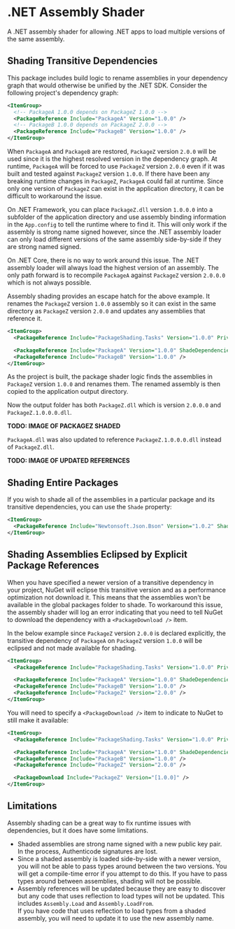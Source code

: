 # .NET Assembly Shader
A .NET assembly shader for allowing .NET apps to load multiple versions of the same assembly.

## Shading Transitive Dependencies
This package includes build logic to rename assemblies in your dependency graph that would otherwise be unified by the .NET SDK.  Consider the following project's dependency graph:

```xml
<ItemGroup>
  <!-- PackageA 1.0.0 depends on PackageZ 1.0.0 -->
  <PackageReference Include="PackageA" Version="1.0.0" /> 
  <!-- PackageB 1.0.0 depends on PackageZ 2.0.0 -->
  <PackageReference Include="PackageB" Version="1.0.0" /> 
</ItemGroup>
```

When `PackageA` and `PackageB` are restored, `PackageZ` version `2.0.0` will be used since it is the highest resolved version in the dependency graph.  At runtime, `PackageA` will be forced to use `PackageZ` version `2.0.0`
even if it was built and tested against `PackageZ` version `1.0.0`.  If there have been any breaking runtime changes in `PackageZ`, `PackageA` could fail at runtime.  Since only one version of `PackageZ` can exist in the application
directory, it can be difficult to workaround the issue.

On .NET Framework, you can place `PackageZ.dll` version `1.0.0.0` into a subfolder of the application directory and use assembly binding information in the `App.config` to tell the runtime where to find it.  This will only work
if the assembly is strong name signed however, since the .NET assembly loader can only load different versions of the same assembly side-by-side if they are strong named signed.

On .NET Core, there is no way to work around this issue.  The .NET assembly loader will always load the highest version of an assembly.  The only path forward is to recompile `PackageA` against `PackageZ` version `2.0.0.0`
which is not always possible.

Assembly shading provides an escape hatch for the above example.  It renames the `PackageZ` version `1.0.0` assembly so it can exist in the same directory as `PackageZ` version `2.0.0` and updates any assemblies that reference it.

```xml
<ItemGroup>
  <PackageReference Include="PackageShading.Tasks" Version="1.0.0" PrivateAssets="All" />

  <PackageReference Include="PackageA" Version="1.0.0" ShadeDependencies="PackageZ" />
  <PackageReference Include="PackageB" Version="1.0.0" />
</ItemGroup>
```

As the project is built, the package shader logic finds the assemblies in `PackageZ` version `1.0.0` and renames them.  The renamed assembly is then copied to the application output directory.

Now the output folder has both `PackageZ.dll` which is version `2.0.0.0` and `PackageZ.1.0.0.0.dll`.

**TODO: IMAGE OF PACKAGEZ SHADED**

`PackageA.dll` was also updated to reference `PackageZ.1.0.0.0.dll` instead of `PackageZ.dll`.

**TODO: IMAGE OF UPDATED REFERENCES**

## Shading Entire Packages
If you wish to shade all of the assemblies in a particular package and its transitive dependencies, you can use the `Shade` property:
```xml
<ItemGroup>
  <PackageReference Include="Newtonsoft.Json.Bson" Version="1.0.2" Shade="true" />
</ItemGroup>
```

## Shading Assemblies Eclipsed by Explicit Package References
When you have specified a newer version of a transitive dependency in your project, NuGet will eclipse this transitive version and as a performance optimization not download it.  This means that the assemblies won't be available in the global packages folder to shade.  To workaround this issue, the assembly shader will log an error indicating that you need to tell NuGet to download the dependency with a `<PackageDownload />` item.

In the below example since `PackageZ` version `2.0.0` is declared explicitly, the transitive dependency of `PackageA` on `PackageZ` version `1.0.0` will be eclipsed and not made available for shading.

```xml
<ItemGroup>
  <PackageReference Include="PackageShading.Tasks" Version="1.0.0" PrivateAssets="All" />

  <PackageReference Include="PackageA" Version="1.0.0" ShadeDependencies="PackageZ" />
  <PackageReference Include="PackageB" Version="1.0.0" />
  <PackageReference Include="PackageZ" Version="2.0.0" />
</ItemGroup>
```

You will need to specify a `<PackageDownload />` item to indicate to NuGet to still make it available:
```xml
<ItemGroup>
  <PackageReference Include="PackageShading.Tasks" Version="1.0.0" PrivateAssets="All" />

  <PackageReference Include="PackageA" Version="1.0.0" ShadeDependencies="PackageZ" />
  <PackageReference Include="PackageB" Version="1.0.0" />
  <PackageReference Include="PackageZ" Version="2.0.0" />

  <PackageDownload Include="PackageZ" Version="[1.0.0]" />
</ItemGroup>
```


## Limitations
Assembly shading can be a great way to fix runtime issues with dependencies, but it does have some limitations.

- Shaded assemblies are strong name signed with a new public key pair.  In the process, Authenticode signatures are lost.
- Since a shaded assembly is loaded side-by-side with a newer version, you will not be able to pass types around between the two versions.  You will get a compile-time error if you attempt to do this.  If you have to pass
  types around between assemblies, shading will not be possible.
- Assembly references will be updated because they are easy to discover but any code that uses reflection to load types will not be updated.  This includes `Assembly.Load` and `Assembly.LoadFrom`.  
  If you have code that uses reflection to load types from a shaded assembly, you will need to update it to use the new assembly name.

